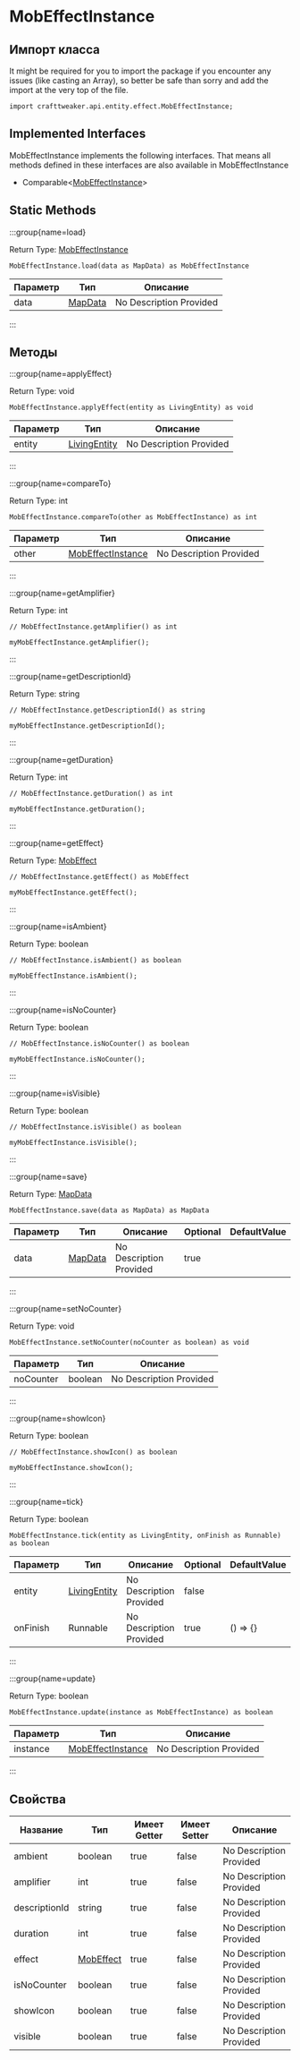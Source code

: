 # MobEffectInstance

## Импорт класса

It might be required for you to import the package if you encounter any issues (like casting an Array), so better be safe than sorry and add the import at the very top of the file.
```zenscript
import crafttweaker.api.entity.effect.MobEffectInstance;
```


## Implemented Interfaces
MobEffectInstance implements the following interfaces. That means all methods defined in these interfaces are also available in MobEffectInstance

- Comparable&lt;[MobEffectInstance](/vanilla/api/entity/effect/MobEffectInstance)&gt;

## Static Methods

:::group{name=load}

Return Type: [MobEffectInstance](/vanilla/api/entity/effect/MobEffectInstance)

```zenscript
MobEffectInstance.load(data as MapData) as MobEffectInstance
```

| Параметр | Тип                                  | Описание                |
| -------- | ------------------------------------ | ----------------------- |
| data     | [MapData](/vanilla/api/data/MapData) | No Description Provided |


:::

## Методы

:::group{name=applyEffect}

Return Type: void

```zenscript
MobEffectInstance.applyEffect(entity as LivingEntity) as void
```

| Параметр | Тип                                              | Описание                |
| -------- | ------------------------------------------------ | ----------------------- |
| entity   | [LivingEntity](/vanilla/api/entity/LivingEntity) | No Description Provided |


:::

:::group{name=compareTo}

Return Type: int

```zenscript
MobEffectInstance.compareTo(other as MobEffectInstance) as int
```

| Параметр | Тип                                                               | Описание                |
| -------- | ----------------------------------------------------------------- | ----------------------- |
| other    | [MobEffectInstance](/vanilla/api/entity/effect/MobEffectInstance) | No Description Provided |


:::

:::group{name=getAmplifier}

Return Type: int

```zenscript
// MobEffectInstance.getAmplifier() as int

myMobEffectInstance.getAmplifier();
```

:::

:::group{name=getDescriptionId}

Return Type: string

```zenscript
// MobEffectInstance.getDescriptionId() as string

myMobEffectInstance.getDescriptionId();
```

:::

:::group{name=getDuration}

Return Type: int

```zenscript
// MobEffectInstance.getDuration() as int

myMobEffectInstance.getDuration();
```

:::

:::group{name=getEffect}

Return Type: [MobEffect](/vanilla/api/entity/effect/MobEffect)

```zenscript
// MobEffectInstance.getEffect() as MobEffect

myMobEffectInstance.getEffect();
```

:::

:::group{name=isAmbient}

Return Type: boolean

```zenscript
// MobEffectInstance.isAmbient() as boolean

myMobEffectInstance.isAmbient();
```

:::

:::group{name=isNoCounter}

Return Type: boolean

```zenscript
// MobEffectInstance.isNoCounter() as boolean

myMobEffectInstance.isNoCounter();
```

:::

:::group{name=isVisible}

Return Type: boolean

```zenscript
// MobEffectInstance.isVisible() as boolean

myMobEffectInstance.isVisible();
```

:::

:::group{name=save}

Return Type: [MapData](/vanilla/api/data/MapData)

```zenscript
MobEffectInstance.save(data as MapData) as MapData
```

| Параметр | Тип                                  | Описание                | Optional | DefaultValue |
| -------- | ------------------------------------ | ----------------------- | -------- | ------------ |
| data     | [MapData](/vanilla/api/data/MapData) | No Description Provided | true     |              |


:::

:::group{name=setNoCounter}

Return Type: void

```zenscript
MobEffectInstance.setNoCounter(noCounter as boolean) as void
```

| Параметр  | Тип     | Описание                |
| --------- | ------- | ----------------------- |
| noCounter | boolean | No Description Provided |


:::

:::group{name=showIcon}

Return Type: boolean

```zenscript
// MobEffectInstance.showIcon() as boolean

myMobEffectInstance.showIcon();
```

:::

:::group{name=tick}

Return Type: boolean

```zenscript
MobEffectInstance.tick(entity as LivingEntity, onFinish as Runnable) as boolean
```

| Параметр | Тип                                              | Описание                | Optional | DefaultValue |
| -------- | ------------------------------------------------ | ----------------------- | -------- | ------------ |
| entity   | [LivingEntity](/vanilla/api/entity/LivingEntity) | No Description Provided | false    |              |
| onFinish | Runnable                                         | No Description Provided | true     | () => {}     |


:::

:::group{name=update}

Return Type: boolean

```zenscript
MobEffectInstance.update(instance as MobEffectInstance) as boolean
```

| Параметр | Тип                                                               | Описание                |
| -------- | ----------------------------------------------------------------- | ----------------------- |
| instance | [MobEffectInstance](/vanilla/api/entity/effect/MobEffectInstance) | No Description Provided |


:::


## Свойства

| Название      | Тип                                               | Имеет Getter | Имеет Setter | Описание                |
| ------------- | ------------------------------------------------- | ------------ | ------------ | ----------------------- |
| ambient       | boolean                                           | true         | false        | No Description Provided |
| amplifier     | int                                               | true         | false        | No Description Provided |
| descriptionId | string                                            | true         | false        | No Description Provided |
| duration      | int                                               | true         | false        | No Description Provided |
| effect        | [MobEffect](/vanilla/api/entity/effect/MobEffect) | true         | false        | No Description Provided |
| isNoCounter   | boolean                                           | true         | false        | No Description Provided |
| showIcon      | boolean                                           | true         | false        | No Description Provided |
| visible       | boolean                                           | true         | false        | No Description Provided |

